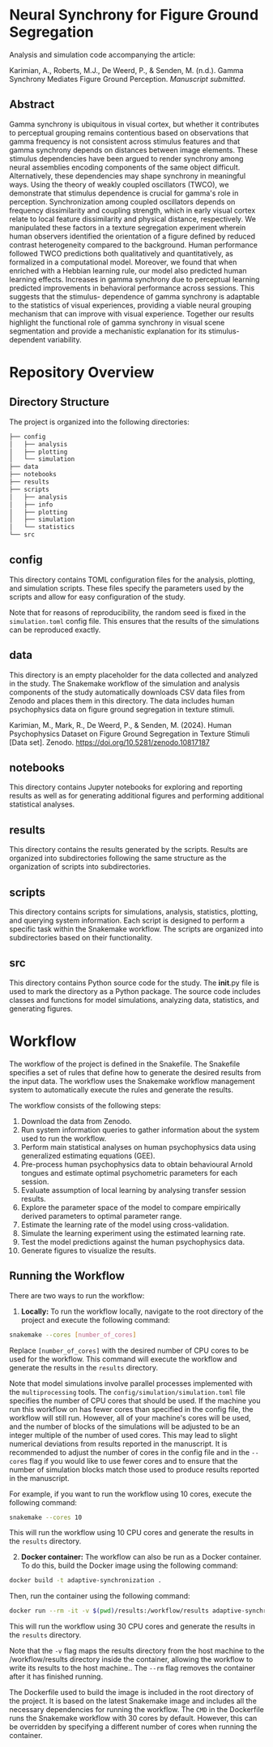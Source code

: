 # Neural Synchrony for Figure Ground Segregation

Analysis and simulation code accompanying the article:

Karimian, A., Roberts, M.J., De Weerd, P., & Senden, M. (n.d.). Gamma Synchrony Mediates Figure Ground Perception. *Manuscript submitted*.

## Abstract
Gamma synchrony is ubiquitous in visual cortex, but whether it contributes to perceptual grouping remains contentious based on observations that gamma frequency is not consistent across stimulus features and that gamma synchrony depends on distances between image elements. These stimulus 
dependencies have been argued to render synchrony among neural assemblies encoding components of the same object difficult. Alternatively, these dependencies may shape synchrony in meaningful ways. Using the theory of weakly coupled oscillators (TWCO), we demonstrate that stimulus dependence is crucial for gamma's role in perception. Synchronization among coupled oscillators depends on frequency dissimilarity and coupling strength, which in early visual cortex relate to local feature dissimilarity and physical distance, respectively. We manipulated these factors in a texture segregation experiment wherein human observers identified the orientation of a figure defined by reduced contrast heterogeneity compared to the background. Human performance followed TWCO predictions both qualitatively and quantitatively, as formalized in a computational model. Moreover, we found that when enriched with a Hebbian learning rule, our model also predicted human learning effects. Increases in gamma synchrony due to perceptual learning predicted improvements in behavioral performance across sessions. This suggests that the stimulus- dependence of gamma synchrony is adaptable to the statistics of visual experiences, providing a viable neural grouping mechanism that can improve with visual experience. Together our results highlight the functional role of gamma synchrony in visual scene segmentation and provide a mechanistic explanation for its stimulus-dependent variability.

# Repository Overview

## Directory Structure
The project is organized into the following directories:
```bash
├── config
│   ├── analysis
│   ├── plotting
│   └── simulation
├── data
├── notebooks
├── results
├── scripts
│   ├── analysis
│   ├── info
│   ├── plotting
│   ├── simulation
│   └── statistics
└── src
```

## config
This directory contains TOML configuration files for the analysis, plotting, and simulation scripts. These files specify the parameters used by the scripts and allow for easy configuration of the study.

Note that for reasons of reproducibility, the random seed is fixed in the `simulation.toml` config file. This ensures that the results of the simulations can be reproduced exactly.

## data
This directory is an empty placeholder for the data collected and analyzed in the study. The Snakemake workflow of the simulation and analysis components of the study automatically downloads CSV data files from Zenodo and places them in this directory. The data includes human psychophysics data on figure ground segregation in texture stimuli.

Karimian, M., Mark, R., De Weerd, P., & Senden, M. (2024). Human Psychophysics Dataset on Figure Ground Segregation in Texture Stimuli [Data set]. Zenodo. https://doi.org/10.5281/zenodo.10817187

## notebooks
This directory contains Jupyter notebooks for exploring and reporting results as well as for generating additional figures and performing additional statistical analyses.

## results
This directory contains the results generated by the scripts. Results are organized into subdirectories following the same structure as the organization of scripts into subdirectories.

## scripts
This directory contains scripts for simulations, analysis, statistics, plotting, and querying system information. Each script is designed to perform a specific task within the Snakemake workflow. The scripts are organized into subdirectories based on their functionality.

## src
This directory contains Python source code for the study. The __init__.py file is used to mark the directory as a Python package. The source code includes classes and functions for model simulations, analyzing data, statistics, and generating figures.

# Workflow
The workflow of the project is defined in the Snakefile. The Snakefile specifies a set of rules that define how to generate the desired results from the input data. The workflow uses the Snakemake workflow management system to automatically execute the rules and generate the results.

The workflow consists of the following steps:

1. Download the data from Zenodo.
2. Run system information queries to gather information about the system used to run the workflow.
3. Perform main statistical analyses on human psychophysics data using generalized estimating equations (GEE).
4. Pre-process human psychophysics data to obtain behavioural Arnold tongues and estimate optimal psychometric parameters for each session.
5. Evaluate assumption of local learning by analysing transfer session results.
7. Explore the parameter space of the model to compare empirically derived parameters to optimal parameter range.
8. Estimate the learning rate of the model using cross-validation.
9. Simulate the learning experiment using the estimated learning rate.
10. Test the model predictions against the human psychophysics data.
11. Generate figures to visualize the results.

## Running the Workflow

There are two ways to run the workflow:

1. **Locally:** To run the workflow locally, navigate to the root directory of the project and execute the following command:
```bash
snakemake --cores [number_of_cores]
```
Replace `[number_of_cores]` with the desired number of CPU cores to be used for the workflow. This command will execute the workflow and generate the results in the `results` directory.

Note that model simulations involve parallel processes implemented with the `multiprocessing` tools. The `config/simulation/simulation.toml` file specifies the number of CPU cores that should be used. If the machine you run this workflow on has fewer cores than specified in the config file, the workflow will still run. However, all of your machine's cores will be used, and the number of blocks of the simulations will be adjusted to be an integer multiple of the number of used cores. This may lead to slight numerical deviations from results reported in the manuscript. It is recommended to adjust the number of cores in the config file and in the `--cores` flag if you would like to use fewer cores and to ensure that the number of simulation blocks match those used to produce results reported in the manuscript.

For example, if you want to run the workflow using 10 cores, execute the following command:
```bash
snakemake --cores 10
```
This will run the workflow using 10 CPU cores and generate the results in the `results` directory.

2. **Docker container:** The workflow can also be run as a Docker container. To do this, build the Docker image using the following command:
```bash
docker build -t adaptive-synchronization .
```
Then, run the container using the following command:
```bash
docker run --rm -it -v $(pwd)/results:/workflow/results adaptive-synchronization snakemake --cores 30
```
This will run the workflow using 30 CPU cores and generate the results in the `results` directory.

Note that the `-v` flag maps the results directory from the host machine to the /workflow/results directory inside the container, allowing the workflow to write its results to the host machine.. The `--rm` flag removes the container after it has finished running.

The Dockerfile used to build the image is included in the root directory of the project. It is based on the latest Snakemake image and includes all the necessary dependencies for running the workflow. The `CMD` in the Dockerfile runs the Snakemake workflow with 30 cores by default. However, this can be overridden by specifying a different number of cores when running the container.
